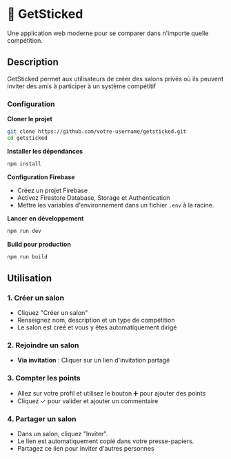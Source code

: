 # 🎯 GetSticked

Une application web moderne pour se comparer dans n'importe quelle compétition.

## Description

GetSticked permet aux utilisateurs de créer des salons privés où ils peuvent inviter des amis à participer à un système compétitif

### Configuration

**Cloner le projet**
```bash
git clone https://github.com/votre-username/getsticked.git
cd getsticked
```

**Installer les dépendances**
```bash
npm install
```

**Configuration Firebase**
   - Créez un projet Firebase
   - Activez Firestore Database, Storage et Authentication
   - Mettre les variables d'environnement dans un fichier `.env` à la racine.

**Lancer en développement**
```bash
npm run dev
```

**Build pour production**
```bash
npm run build
```

## Utilisation

### 1. Créer un salon
- Cliquez "Créer un salon"
- Renseignez nom, description et un type de compétition
- Le salon est créé et vous y êtes automatiquement dirigé

### 2. Rejoindre un salon
- **Via invitation** : Cliquer sur un lien d'invitation partagé

### 3. Compter les points
- Allez sur votre profil et utilisez le bouton ➕ pour ajouter des points
- Cliquez ✓ pour valider et ajouter un commentaire

### 4. Partager un salon
- Dans un salon, cliquez "Inviter".
- Le lien est automatiquement copié dans votre presse-papiers.
- Partagez ce lien pour inviter d'autres personnes